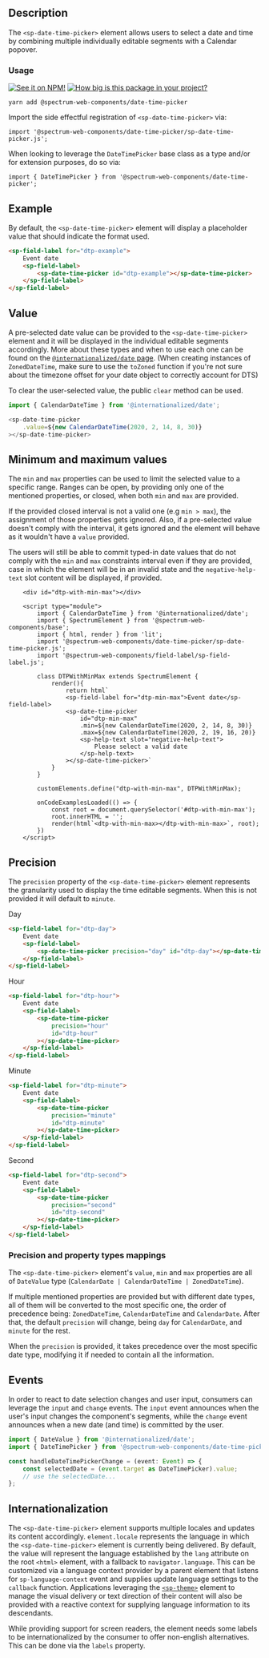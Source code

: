 ## Description

The `<sp-date-time-picker>` element allows users to select a date and time by combining multiple individually editable segments with a Calendar popover.

### Usage

[![See it on NPM!](https://img.shields.io/npm/v/@spectrum-web-components/date-time-picker?style=for-the-badge)](https://www.npmjs.com/package/@spectrum-web-components/date-time-picker)
[![How big is this package in your project?](https://img.shields.io/bundlephobia/minzip/@spectrum-web-components/date-time-picker?style=for-the-badge)](https://bundlephobia.com/result?p=@spectrum-web-components/date-time-picker)

```
yarn add @spectrum-web-components/date-time-picker
```

Import the side effectful registration of `<sp-date-time-picker>` via:

```
import '@spectrum-web-components/date-time-picker/sp-date-time-picker.js';
```

When looking to leverage the `DateTimePicker` base class as a type and/or for extension purposes, do so via:

```
import { DateTimePicker } from '@spectrum-web-components/date-time-picker';
```

## Example

By default, the `<sp-date-time-picker>` element will display a placeholder value that should indicate the format used.

```html
<sp-field-label for="dtp-example">
    Event date
    <sp-field-label>
        <sp-date-time-picker id="dtp-example"></sp-date-time-picker>
    </sp-field-label>
</sp-field-label>
```

## Value

A pre-selected date value can be provided to the `<sp-date-time-picker>` element and it will be displayed in the individual editable segments accordingly.
More about these types and when to use each one can be found on the [`@internationalized/date` page](https://react-spectrum.adobe.com/internationalized/date/index.html). (When creating instances of `ZonedDateTime`, make sure to use the `toZoned` function if you're not sure about the timezone offset for your date object to correctly account for DTS)

To clear the user-selected value, the public `clear` method can be used.

```ts
import { CalendarDateTime } from '@internationalized/date';

<sp-date-time-picker
    .value=${new CalendarDateTime(2020, 2, 14, 8, 30)}
></sp-date-time-picker>
```

## Minimum and maximum values

The `min` and `max` properties can be used to limit the selected value to a specific range. Ranges can be open, by providing only one of the mentioned properties, or closed, when both `min` and `max` are provided.

If the provided closed interval is not a valid one (e.g `min > max`), the assignment of those properties gets ignored. Also, if a pre-selected value doesn't comply with the interval, it gets ignored and the element will behave as it wouldn't have a `value` provided.

The users will still be able to commit typed-in date values that do not comply with the `min` and `max` constraints interval even if they are provided, case in which the element will be in an invalid state and the `negative-help-text` slot content will be displayed, if provided.

```html-live
    <div id="dtp-with-min-max"></div>

    <script type="module">
        import { CalendarDateTime } from '@internationalized/date';
        import { SpectrumElement } from '@spectrum-web-components/base';
        import { html, render } from 'lit';
        import '@spectrum-web-components/date-time-picker/sp-date-time-picker.js';
        import '@spectrum-web-components/field-label/sp-field-label.js';

        class DTPWithMinMax extends SpectrumElement {
            render(){
                return html`
                <sp-field-label for="dtp-min-max">Event date</sp-field-label>
                <sp-date-time-picker
                    id="dtp-min-max"
                    .min=${new CalendarDateTime(2020, 2, 14, 8, 30)}
                    .max=${new CalendarDateTime(2020, 2, 19, 16, 20)}
                    <sp-help-text slot="negative-help-text">
                        Please select a valid date
                    </sp-help-text>
                ></sp-date-time-picker>`
            }
        }

        customElements.define("dtp-with-min-max", DTPWithMinMax);

        onCodeExamplesLoaded(() => {
            const root = document.querySelector('#dtp-with-min-max');
            root.innerHTML = '';
            render(html`<dtp-with-min-max></dtp-with-min-max>`, root);
        })
    </script>
```

<script type="module">
    window.onCodeExamplesLoaded = (callback) => {
        customElements.whenDefined('code-example').then(() => {
            Promise.all([...document.querySelectorAll('code-example')].map(example => example.updateComplete)).then(callback);
        });
    }
</script>

<script type="module">
    import { CalendarDateTime } from '@internationalized/date';
    import { SpectrumElement } from '@spectrum-web-components/base';
    import { html, render } from 'lit';
    import '@spectrum-web-components/date-time-picker/sp-date-time-picker.js';
    import '@spectrum-web-components/field-label/sp-field-label.js';

    class DTPWithMinMax extends SpectrumElement {
        render(){
            return html`
            <sp-field-label for="dtp-min-max">Event date</sp-field-label>
            <sp-date-time-picker
                id="dtp-min-max"
                .min=${new CalendarDateTime(2020, 2, 14, 8, 30)}
                .max=${new CalendarDateTime(2020, 2, 19, 16, 20)}
                <sp-help-text slot="negative-help-text">
                    Please select a valid date
                </sp-help-text>
            ></sp-date-time-picker>`
        }
    }

    customElements.define("dtp-with-min-max", DTPWithMinMax);

    onCodeExamplesLoaded(() => {
        const root = document.querySelector('#dtp-with-min-max');
        root.innerHTML = '';
        render(html`<dtp-with-min-max></dtp-with-min-max>`, root);
    })
</script>

## Precision

The `precision` property of the `<sp-date-time-picker>` element represents the granularity used to display the time editable segments. When this is not provided it will default to `minute`.

<sp-tabs selected="day" auto label="Precision Attribute Options">
<sp-tab value="day">Day</sp-tab>
<sp-tab-panel value="day">

```html
<sp-field-label for="dtp-day">
    Event date
    <sp-field-label>
        <sp-date-time-picker precision="day" id="dtp-day"></sp-date-time-picker>
    </sp-field-label>
</sp-field-label>
```

</sp-tab-panel>
<sp-tab value="hour">Hour</sp-tab>
<sp-tab-panel value="hour">

```html
<sp-field-label for="dtp-hour">
    Event date
    <sp-field-label>
        <sp-date-time-picker
            precision="hour"
            id="dtp-hour"
        ></sp-date-time-picker>
    </sp-field-label>
</sp-field-label>
```

</sp-tab-panel>
<sp-tab value="minute">Minute</sp-tab>
<sp-tab-panel value="minute">

```html
<sp-field-label for="dtp-minute">
    Event date
    <sp-field-label>
        <sp-date-time-picker
            precision="minute"
            id="dtp-minute"
        ></sp-date-time-picker>
    </sp-field-label>
</sp-field-label>
```

</sp-tab-panel>
<sp-tab value="second">Second</sp-tab>
<sp-tab-panel value="second">

```html
<sp-field-label for="dtp-second">
    Event date
    <sp-field-label>
        <sp-date-time-picker
            precision="second"
            id="dtp-second"
        ></sp-date-time-picker>
    </sp-field-label>
</sp-field-label>
```

</sp-tab-panel>
</sp-tabs>

### Precision and property types mappings

The `<sp-date-time-picker>` element's `value`, `min` and `max` properties are all of `DateValue` type (`CalendarDate | CalendarDateTime | ZonedDateTime`).

If multiple mentioned properties are provided but with different date types, all of them will be converted to the most specific one, the order of precedence being: `ZonedDateTime`, `CalendarDateTime` and `CalendarDate`. After that, the default `precision` will change, being `day` for `CalendarDate`, and `minute` for the rest.

When the `precision` is provided, it takes precedence over the most specific date type, modifying it if needed to contain all the information.

## Events

In order to react to date selection changes and user input, consumers can leverage the `input` and `change` events. The `input` event announces when the user's input changes the component's segments, while the `change` event announces when a new date (and time) is committed by the user.

```ts
import { DateValue } from '@internationalized/date';
import { DateTimePicker } from '@spectrum-web-components/date-time-picker';

const handleDateTimePickerChange = (event: Event) => {
    const selectedDate = (event.target as DateTimePicker).value;
    // use the selectedDate...
};
```

## Internationalization

The `<sp-date-time-picker>` element supports multiple locales and updates its content accordingly.
`element.locale` represents the language in which the `<sp-date-time-picker>` element is currently being delivered. By default, the value will represent the language established by the `lang` attribute on the root `<html>` element, with a fallback to `navigator.language`. This can be customized via a language context provider by a parent element that listens for `sp-language-context` event and supplies update language settings to the `callback` function. Applications leveraging the [`<sp-theme>`](./components/theme) element to manage the visual delivery or text direction of their content will also be provided with a reactive context for supplying language information to its descendants.

While providing support for screen readers, the element needs some labels to be internationalized by the consumer to offer non-english alternatives. This can be done via the `labels` property.
